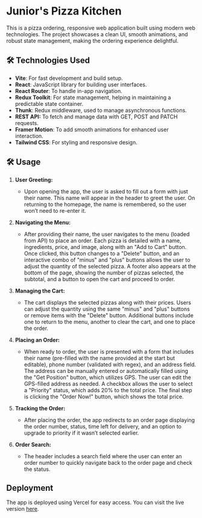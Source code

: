 # Junior's Pizza Kitchen

This is a pizza ordering, responsive web application built using modern web technologies. The project showcases a clean UI, smooth animations, and robust state management, making the ordering experience delightful.

## 🛠 Technologies Used

- **Vite**: For fast development and build setup.
- **React**: JavaScript library for building user interfaces.
- **React Router**: To handle in-app navigation.
- **Redux Toolkit**: For state management, helping in maintaining a predictable state container.
- **Thunk**: Redux middleware, used to manage asynchronous functions.
- **REST API:** To fetch and manage data with GET, POST and PATCH requests.
- **Framer Motion**: To add smooth animations for enhanced user interaction.
- **Tailwind CSS**: For styling and responsive design.

## 🛠 Usage

1. **User Greeting:**

   - Upon opening the app, the user is asked to fill out a form with just their name. This name will appear in the header to greet the user. On returning to the homepage, the name is remembered, so the user won’t need to re-enter it.

2. **Navigating the Menu:**

   - After providing their name, the user navigates to the menu (loaded from API) to place an order. Each pizza is detailed with a name, ingredients, price, and image, along with an "Add to Cart" button. Once clicked, this button changes to a "Delete" button, and an interactive combo of "minus" and "plus" buttons allows the user to adjust the quantity of the selected pizza. A footer also appears at the bottom of the page, showing the number of pizzas selected, the subtotal, and a button to open the cart and proceed to order.

3. **Managing the Cart:**

   - The cart displays the selected pizzas along with their prices. Users can adjust the quantity using the same "minus" and "plus" buttons or remove items with the "Delete" button. Additional buttons include one to return to the menu, another to clear the cart, and one to place the order.

4. **Placing an Order:**

   - When ready to order, the user is presented with a form that includes their name (pre-filled with the name provided at the start but editable), phone number (validated with regex), and an address field. The address can be manually entered or automatically filled using the "Get Position" button, which utilizes GPS. The user can edit the GPS-filled address as needed. A checkbox allows the user to select a "Priority" status, which adds 20% to the total price. The final step is clicking the "Order Now!" button, which shows the total price.

5. **Tracking the Order:**

   - After placing the order, the app redirects to an order page displaying the order number, status, time left for delivery, and an option to upgrade to priority if it wasn’t selected earlier.

6. **Order Search:**
   - The header includes a search field where the user can enter an order number to quickly navigate back to the order page and check the status.

## Deployment

The app is deployed using Vercel for easy access. You can visit the live version [here]().
